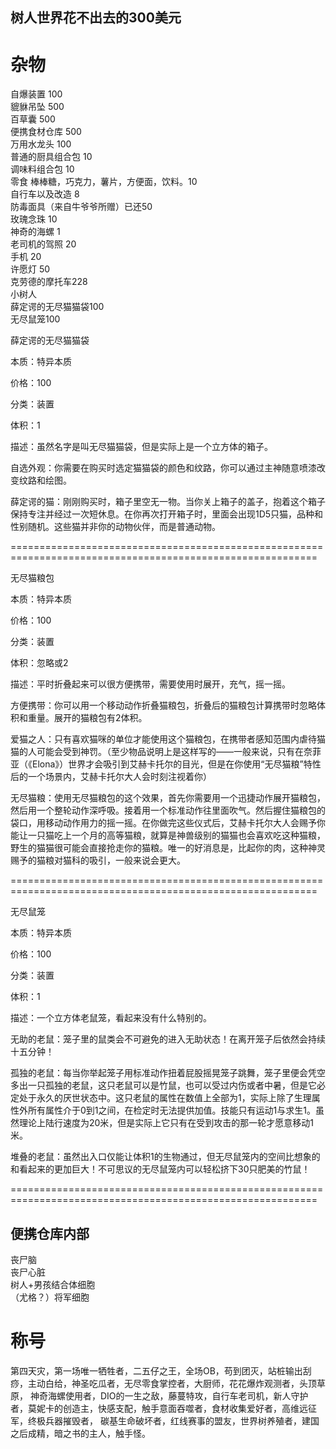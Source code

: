 ## 树人世界花不出去的300美元
# 杂物
自爆装置 100  
貔貅吊坠 500  
百草囊 500  
便携食材仓库 500  
万用水龙头 100  
普通的厨具组合包 10  
调味料组合包 10  
零食 棒棒糖，巧克力，薯片，方便面，饮料。10  
自行车以及改造 8  
防毒面具（来自牛爷爷所赠）已还50  
玫瑰念珠 10  
神奇的海螺 1  
老司机的驾照 20  
手机 20  
许愿灯 50  
克劳德的摩托车228  
小树人  
薛定谔的无尽猫猫袋100  
无尽鼠笼100  


薛定谔的无尽猫猫袋

本质：特异本质

价格：100

分类：装置

体积：1

描述：虽然名字是叫无尽猫猫袋，但是实际上是一个立方体的箱子。

自选外观：你需要在购买时选定猫猫袋的颜色和纹路，你可以通过主神随意喷漆改变纹路和绘图。

薛定谔的猫：刚刚购买时，箱子里空无一物。当你关上箱子的盖子，抱着这个箱子保持专注并经过一次短休息。在你再次打开箱子时，里面会出现1D5只猫，品种和性别随机。这些猫并非你的动物伙伴，而是普通动物。


=========================================================================================================== 


无尽猫粮包

本质：特异本质

价格：100

分类：装置

体积：忽略或2

描述：平时折叠起来可以很方便携带，需要使用时展开，充气，摇一摇。

方便携带：你可以用一个移动动作折叠猫粮包，折叠后的猫粮包计算携带时忽略体积和重量。展开的猫粮包有2体积。

爱猫之人：只有喜欢猫咪的单位才能使用这个猫粮包，在携带者感知范围内虐待猫猫的人可能会受到神罚。（至少物品说明上是这样写的——一般来说，只有在奈菲亚（《Elona》）世界才会吸引到艾赫卡托尔的目光，但是在你使用“无尽猫粮”特性后的一个场景内，艾赫卡托尔大人会时刻注视着你）

无尽猫粮：使用无尽猫粮包的这个效果，首先你需要用一个迅捷动作展开猫粮包，然后用一个整轮动作深呼吸。接着用一个标准动作往里面吹气。然后握住猫粮包的袋口，用移动动作用力的摇一摇。在你做完这些仪式后，艾赫卡托尔大人会赐予你能让一只猫吃上一个月的高等猫粮，就算是神兽级别的猫猫也会喜欢吃这种猫粮，野生的猫猫很可能会直接抢走你的猫粮。唯一的好消息是，比起你的肉，这种神灵赐予的猫粮对猫科的吸引，一般来说会更大。



=========================================================================================================== 

无尽鼠笼

本质：特异本质

价格：100

分类：装置

体积：1

描述：一个立方体老鼠笼，看起来没有什么特别的。

无助的老鼠：笼子里的鼠类会不可避免的进入无助状态！在离开笼子后依然会持续十五分钟！

孤独的老鼠：每当你举起笼子用标准动作扭着屁股摇晃笼子跳舞，笼子里便会凭空多出一只孤独的老鼠，这只老鼠可以是竹鼠，也可以受过内伤或者中暑，但是它必定处于永久的厌世状态中。这只老鼠的属性在数值上全部为1，实际上除了生理属性外所有属性介于0到1之间，在检定时无法提供加值。技能只有运动1与求生1。虽然理论上陆行速度为20米，但是实际上它只有在受到攻击的那一轮才愿意移动1米。

堆叠的老鼠：虽然出入口仅能让体积1的生物通过，但无尽鼠笼内的空间比想象的和看起来的更加巨大！不可思议的无尽鼠笼内可以轻松挤下30只肥美的竹鼠！


=========================================================================================================== 


## 便携仓库内部
丧尸脑  
丧尸心脏  
树人+男孩结合体细胞  
（尤格？）将军细胞  

# 称号
第四天灾，第一场唯一牺牲者，二五仔之王，全场OB，苟到团灭，站桩输出刮痧，主动白给，神圣吃瓜者，无尽零食掌控者，大厨师，花花爆炸观测者，头顶草原，
神奇海螺使用者，DIO的一生之敌，藤蔓特攻，自行车老司机，新人守护者，莫妮卡的创造主，快感支配，触手意面吞噬者，食材收集爱好者，高维远征军，终极兵器摧毁者，
碳基生命破坏者，红线赛事的盟友，世界树养殖者，建国之后成精，暗之书的主人，触手怪。